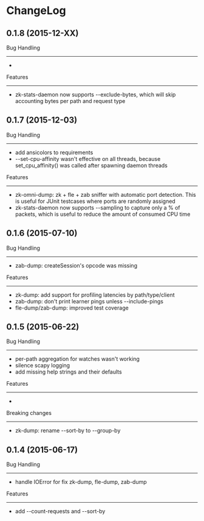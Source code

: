 ChangeLog
=========

0.1.8 (2015-12-XX)
--------------------

Bug Handling
************
-

Features
********
- zk-stats-daemon now supports --exclude-bytes, which
  will skip accounting bytes per path and request type

0.1.7 (2015-12-03)
--------------------

Bug Handling
************
- add ansicolors to requirements
- --set-cpu-affinity wasn't effective on all threads,
  because set_cpu_affinity() was called after spawning
  daemon threads

Features
********
- zk-omni-dump: zk + fle + zab sniffer with automatic port detection. This
  is useful for JUnit testcases where ports are randomly assigned
- zk-stats-daemon now supports --sampling to capture only a % of packets,
  which is useful to reduce the amount of consumed CPU time

0.1.6 (2015-07-10)
--------------------

Bug Handling
************
- zab-dump: createSession's opcode was missing

Features
********
- zk-dump: add support for profiling latencies by path/type/client
- zab-dump: don't print learner pings unless --include-pings
- fle-dump/zab-dump: improved test coverage

0.1.5 (2015-06-22)
--------------------

Bug Handling
************
- per-path aggregation for watches wasn't working
- silence scapy logging
- add missing help strings and their defaults

Features
********
-

Breaking changes
****************
- zk-dump: rename --sort-by to --group-by

0.1.4 (2015-06-17)
--------------------

Bug Handling
************
- handle IOError for fix zk-dump, fle-dump, zab-dump

Features
********
-  add --count-requests and --sort-by
